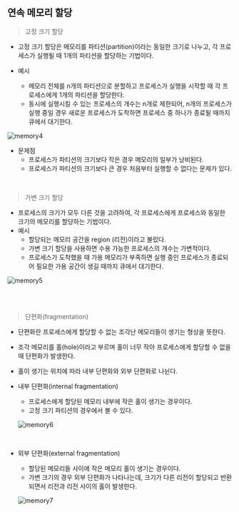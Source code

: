 ## 연속 메모리 할당

> 고정 크기 할당

* 고정 크기 할당은 메모리를 파티션(partition)이라는 동일한 크기로 나누고, 각 프로세스가 실행될 때 1개의 파티션을 할당하는 기법이다.

* 예시
  * 메모리 전체를 n개의 파티션으로 분할하고 프로세스가 실행을 시작할 때 각 프로세스에게 1개의 파티션을 할당한다.
  * 동시에 실행시킬 수 있는 프로세스의 개수는 n개로 제한되어, n개의 프로세스가 실행 중일 경우 새로운 프로세스가 도착하면 프로세스 중 하나가 종료될 때까지 큐에서 대기한다.

![memory4](https://user-images.githubusercontent.com/68210266/156476962-fd03ade0-a435-451c-b41c-b55afab1f75e.PNG)

* 문제점
  * 프로세스가 파티션의 크기보다 작은 경우 메모리의 일부가 낭비된다.
  * 프로세스가 파티션의 크기보다 큰 경우 처음부터 실행할 수 없다는 문제가 있다.

<br>

> 가변 크기 할당

* 프로세스의 크기가 모두 다른 것을 고려하여, 각 프로세스에게 프로세스와 동일한 크기의 메모리를 할당하는 기법이다.
* 예시
  * 할당되는 메모리 공간을 region (리전)이라고 불렀다.
  * 가변 크기 할당을 사용하면 수용 가능한 프로세스의 개수는 가변적이다.
  * 프로세스가 도착했을 때 가용 메모리가 부족하면 실행 중인 프로세스가 종료되어 필요한 가용 공간이 생길 때까지 큐에서 대기한다.

![memory5](https://user-images.githubusercontent.com/68210266/156476966-93c77bbc-5e8a-47e9-8c0e-0e4cd68889c7.PNG)

<br>

<br>

> 단편화(fragmentation)

* 단편화란 프로세스에게 할당할 수 없는 조각난 메모리들이 생기는 형상을 뜻한다.
* 조각 메모리를 홀(hole)이라고 부르며 홀이 너무 작아 프로세스에게 할당할 수 없을 때 단편화가 발생한다.
* 홀이 생기는 위치에 따라 내부 단편화와 외부 단편화로 나뉜다.



* 내부 단편화(internal fragmentation)

  * 프로세스에게 할당된 메모리 내부에 작은 홀이 생기는 경우이다.
  * 고정 크기 파티션의 경우에서 볼 수 있다.

  ![memory6](https://user-images.githubusercontent.com/68210266/156479636-15867fde-7dc8-4827-9a38-8a4ab391a670.PNG)

<br>

* 외부 단편화(external fragmentation)

  * 할당된 메모리들 사이에 작은 메모리 홀이 생기는 경우이다.
  * 가변 크기의 경우 외부 단편화가 나타나는데, 크기가 다른 리전이 할당되고 반환되면서 리전과 리전 사이의 홀이 발생한다.

  ![memory7](https://user-images.githubusercontent.com/68210266/156479633-8bcb6479-3115-43f5-8047-d848f8541bb6.PNG)